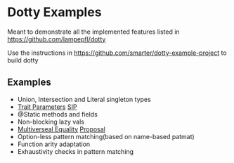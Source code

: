 # Dotty Examples

Meant to demonstrate all the implemented features listed in https://github.com/lampepfl/dotty

Use the instructions in https://github.com/smarter/dotty-example-project to build dotty

## Examples
- Union, Intersection and Literal singleton types
- [Trait Parameters](TraitParameters.scala) [SIP](http://docs.scala-lang.org/sips/pending/trait-parameters.html)
- @Static methods and fields
- Non-blocking lazy vals
- [Multiverseal Equality](MultiversalEquality.scala) [Proposal](https://github.com/lampepfl/dotty/issues/1247)
- Option-less pattern matching(based on name-based patmat)
- Function arity adaptation
- Exhaustivity checks in pattern matching

